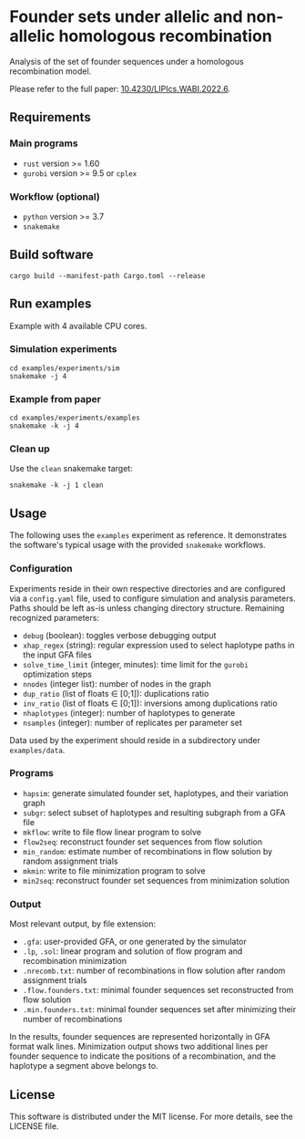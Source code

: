 # Founder sets under allelic and non-allelic homologous recombination

Analysis of the set of founder sequences under a homologous recombination model.

Please refer to the full paper: [10.4230/LIPIcs.WABI.2022.6](https://drops.dagstuhl.de/opus/frontdoor.php?source_opus=17040).


## Requirements
### Main programs
* `rust` version >= 1.60
* `gurobi` version >= 9.5 or `cplex`
### Workflow (optional)
* `python` version >= 3.7
* `snakemake`

## Build software

```
cargo build --manifest-path Cargo.toml --release
```

## Run examples

Example with 4 available CPU cores.

### Simulation experiments

```
cd examples/experiments/sim
snakemake -j 4
```

### Example from paper

```
cd examples/experiments/examples
snakemake -k -j 4
```

### Clean up

Use the `clean` snakemake target:

```
snakemake -k -j 1 clean
```


## Usage

The following uses the `examples` experiment as reference.  It demonstrates the
software's typical usage with the provided `snakemake` workflows.


### Configuration

Experiments reside in their own respective directories and are configured via a `config.yaml` file, used to configure simulation and analysis parameters.
Paths should be left as-is unless changing directory structure.
Remaining recognized parameters:

- `debug` (boolean): toggles verbose debugging output
- `xhap_regex` (string): regular expression used to select haplotype paths in the input GFA files
- `solve_time_limit` (integer, minutes): time limit for the `gurobi` optimization steps
- `nnodes` (integer list): number of nodes in the graph
- `dup_ratio` (list of floats ∈ [0;1]): duplications ratio
- `inv_ratio` (list of floats ∈ [0;1]): inversions among duplications ratio
- `nhaplotypes` (integer): number of haplotypes to generate
- `nsamples` (integer): number of replicates per parameter set

Data used by the experiment should reside in a subdirectory under `examples/data`.


### Programs

- `hapsim`: generate simulated founder set, haplotypes, and their variation graph
- `subgr`: select subset of haplotypes and resulting subgraph from a GFA file
- `mkflow`: write to file flow linear program to solve
- `flow2seq`: reconstruct founder set sequences from flow solution
- `min_random`: estimate number of recombinations in flow solution by random assignment trials
- `mkmin`: write to file minimization program to solve
- `min2seq`: reconstruct founder set sequences from minimization solution


### Output

Most relevant output, by file extension:

- `.gfa`: user-provided GFA, or one generated by the simulator
- `.lp`, `.sol`: linear program and solution of flow program and recombination minimization
- `.nrecomb.txt`: number of recombinations in flow solution after random assignment trials
- `.flow.founders.txt`: minimal founder sequences set reconstructed from flow solution
- `.min.founders.txt`: minimal founder sequences set after minimizing their number of recombinations

In the results, founder sequences are represented horizontally in GFA format walk lines.
Minimization output shows two additional lines per founder sequence to indicate
the positions of a recombination, and the haplotype a segment above belongs to.


## License

This software is distributed under the MIT license.  For more details, see the
LICENSE file.
